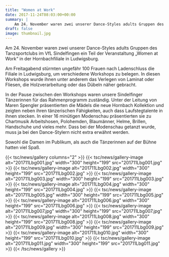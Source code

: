 ```yaml
---
title: "Women at Work"
date: 2017-11-24T08:03:00+00:00
summary: |
    Am 24. November waren zwei unserer Dance-Styles adults Gruppen des Tanzsportclubs im VfL Sindelfingen ein Teil der Veranstaltung „Women at Work“ in der Hornbachfiliale in Ludwigsburg.
draft: false
image: thumbnail.jpg
---
```


Am 24. November waren zwei unserer Dance-Styles adults Gruppen des Tanzsportclubs im VfL Sindelfingen ein Teil der Veranstaltung „Women at Work“ in der Hornbachfiliale in Ludwigsburg.

  
Am Freitagabend stürmten ungefähr 100 Frauen nach Ladenschluss die Filiale in Ludwigsburg, um verschiedene Workshops zu belegen. In diesen Workshops wurde ihnen unter anderem das Verlegen von Laminat oder Fliesen, die Holzverarbeitung oder das Dübeln näher gebracht. 

In der Pause zwischen den Workshops waren unsere Sindelfinger Tänzerinnen für das Rahmenprogramm zuständig. Unter der Leitung von Maren Spengler präsentierten die Mädels die neue Hornbach Kollektion und zeigten neben ihren tänzerischen Fähigkeiten, auch dass Laufstegtalente in ihnen stecken. In einer 16 minütigen Modenschau präsentierten sie zu Chartmusik Arbeitshosen, Polohemden, Blaumänner, Helme, Brillen, Handschuhe und vieles mehr. Dass bei der Modenschau getanzt wurde, muss ja bei den Dance-Stylern nicht extra erwähnt werden.

Sowohl die Damen im Publikum, als auch die Tänzerinnen auf der Bühne hatten viel Spaß.

{{< tsc/news/gallery columns="2" >}}
  {{< tsc/news/gallery-image alt="201711Lbg001.jpg" width="300" height="199" src="201711Lbg001.jpg" >}}
  {{< tsc/news/gallery-image alt="201711Lbg002.jpg" width="300" height="199" src="201711Lbg002.jpg" >}}
  {{< tsc/news/gallery-image alt="201711Lbg003.jpg" width="300" height="199" src="201711Lbg003.jpg" >}}
  {{< tsc/news/gallery-image alt="201711Lbg004.jpg" width="300" height="199" src="201711Lbg004.jpg" >}}
  {{< tsc/news/gallery-image alt="201711Lbg005.jpg" width="300" height="199" src="201711Lbg005.jpg" >}}
  {{< tsc/news/gallery-image alt="201711Lbg006.jpg" width="300" height="199" src="201711Lbg006.jpg" >}}
  {{< tsc/news/gallery-image alt="201711Lbg007.jpg" width="300" height="199" src="201711Lbg007.jpg" >}}
  {{< tsc/news/gallery-image alt="201711Lbg008.jpg" width="300" height="199" src="201711Lbg008.jpg" >}}
  {{< tsc/news/gallery-image alt="201711Lbg009.jpg" width="300" height="199" src="201711Lbg009.jpg" >}}
  {{< tsc/news/gallery-image alt="201711Lbg010.jpg" width="300" height="199" src="201711Lbg010.jpg" >}}
  {{< tsc/news/gallery-image alt="201711Lbg011.jpg" width="300" height="199" src="201711Lbg011.jpg" >}}
{{< /tsc/news/gallery >}}


